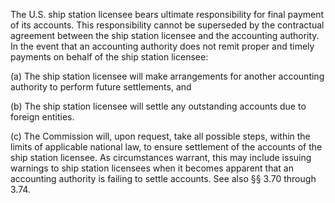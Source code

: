 The U.S. ship station licensee bears ultimate responsibility for final payment of its accounts. This responsibility cannot be superseded by the contractual agreement between the ship station licensee and the accounting authority. In the event that an accounting authority does not remit proper and timely payments on behalf of the ship station licensee:

(a) The ship station licensee will make arrangements for another accounting authority to perform future settlements, and

(b) The ship station licensee will settle any outstanding accounts due to foreign entities.

(c) The Commission will, upon request, take all possible steps, within the limits of applicable national law, to ensure settlement of the accounts of the ship station licensee. As circumstances warrant, this may include issuing warnings to ship station licensees when it becomes apparent that an accounting authority is failing to settle accounts. See also §§ 3.70 through 3.74.

